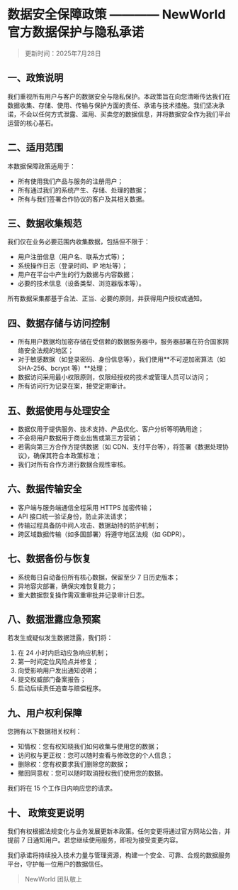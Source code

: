 # 数据安全保障政策 ———— NewWorld 官方数据保护与隐私承诺 <!-- {docsify-ignore} -->

> 更新时间：2025年7月28日

## 一、政策说明
我们重视所有用户与客户的数据安全与隐私保护。本政策旨在向您清晰传达我们在数据收集、存储、使用、传输与保护方面的责任、承诺与技术措施。我们坚决承诺，不会以任何方式泄露、滥用、买卖您的数据信息，并将数据安全作为我们平台运营的核心基石。

## 二、适用范围
本数据保障政策适用于：
- 所有使用我们产品与服务的注册用户；
- 所有通过我们的系统产生、存储、处理的数据；
- 所有与我们签署合作协议的客户及其相关数据。

## 三、数据收集规范
我们仅在业务必要范围内收集数据，包括但不限于：
- 用户注册信息（用户名、联系方式等）；
- 系统操作日志（登录时间、IP 地址等）；
- 用户在平台中产生的行为数据与内容数据；
- 必要的技术信息（设备类型、浏览器版本等）。

所有数据采集都基于合法、正当、必要的原则，并获得用户授权或通知。

## 四、数据存储与访问控制
- 所有用户数据均加密存储在受信赖的数据服务器中，服务器部署在符合国家网络安全法规的地区；
- 对于敏感数据（如登录密码、身份信息等），我们使用**不可逆加密算法（如 SHA-256、bcrypt 等）**处理；
- 数据访问采用最小权限原则，仅限经授权的技术或管理人员可以访问；
- 所有访问行为记录在案，接受定期审计。

## 五、数据使用与处理安全
- 数据仅用于提供服务、技术支持、产品优化、客户分析等明确用途；
- 不会将用户数据用于商业出售或第三方营销；
- 若需向第三方合作方提供数据（如 CDN、支付平台等），将签署《数据处理协议》，确保其符合本政策标准；
- 我们对所有合作方进行数据合规性审核。

## 六、数据传输安全
- 客户端与服务端通信全程采用 HTTPS 加密传输；
- API 接口统一验证身份，防止非法请求；
- 传输过程具备防中间人攻击、数据劫持的防护机制；
- 跨区域数据传输（如多国部署）将遵守地区法规（如 GDPR）。

## 七、数据备份与恢复
- 系统每日自动备份所有核心数据，保留至少 7 日历史版本；
- 异地容灾部署，确保灾难恢复能力；
- 重大数据恢复操作需双重审批并记录审计日志。


## 八、数据泄露应急预案

若发生或疑似发生数据泄露，我们将：
1.	在 24 小时内启动应急响应机制；
2.	第一时间定位风险点并修复；
3.	向受影响用户发出通知说明；
4.	提交权威部门备案报告；
5.	启动后续责任追查与赔偿程序。

## 九、用户权利保障

您拥有以下数据相关权利：
- 知情权：您有权知晓我们如何收集与使用您的数据；
- 访问权与更正权：您可以随时查看与修改您的个人信息；
- 删除权：您有权要求我们删除您的数据；
- 撤回同意权：您可以随时取消授权我们使用您的数据。

我们将在 15 个工作日内响应您的请求。

## 十、 政策变更说明

我们有权根据法规变化与业务发展更新本政策。任何变更将通过官方网站公告，并提前 7 日通知用户。若您继续使用服务，即视为接受变更内容。

我们承诺将持续投入技术力量与管理资源，构建一个安全、可靠、合规的数据服务平台，守护每一位用户的数据信任。

> NewWorld 团队敬上